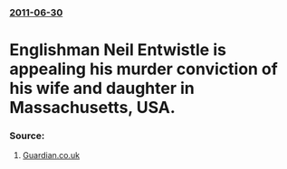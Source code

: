 ### [2011-06-30](/news/2011/06/30/index.md)

# Englishman Neil Entwistle is appealing his murder conviction of his wife and daughter in Massachusetts, USA. 




### Source:

1. [Guardian.co.uk](http://www.guardian.co.uk/uk/2011/jun/30/neil-entwistle-appeals-us-murder-verdicts)
